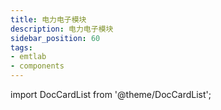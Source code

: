 ```yaml
---
title: 电力电子模块
description: 电力电子模块
sidebar_position: 60
tags:
- emtlab
- components
---
```


import DocCardList from '@theme/DocCardList';

<DocCardList />
